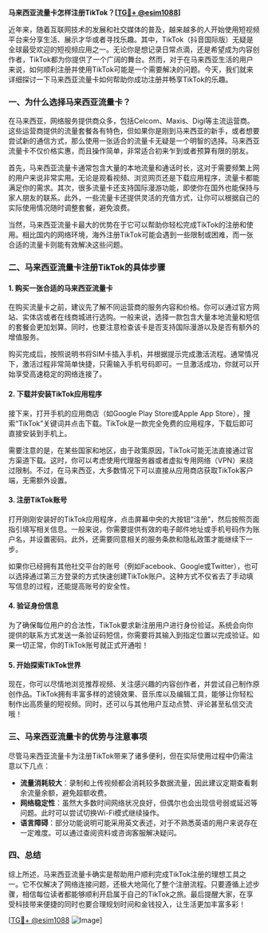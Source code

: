 **马来西亚流量卡怎样注册TikTok？[[TG💪+ @esim1088](https://t.me/s/esim1088)]**

近年来，随着互联网技术的发展和社交媒体的普及，越来越多的人开始使用短视频平台来分享生活、展示才华或者寻找乐趣。其中，TikTok（抖音国际版）无疑是全球最受欢迎的短视频应用之一。无论你是想记录日常点滴，还是希望成为内容创作者，TikTok都为你提供了一个广阔的舞台。然而，对于在马来西亚生活的用户来说，如何顺利注册并使用TikTok可能是一个需要解决的问题。今天，我们就来详细探讨一下马来西亚流量卡如何帮助你成功注册并畅享TikTok的乐趣。

### 一、为什么选择马来西亚流量卡？

在马来西亚，网络服务提供商众多，包括Celcom、Maxis、Digi等主流运营商。这些运营商提供的流量套餐各有特色，但如果你是刚到马来西亚的新手，或者想要尝试新的通信方式，那么使用一张适合的流量卡无疑是一个明智的选择。马来西亚流量卡不仅价格实惠，而且操作简单，非常适合初来乍到或者预算有限的朋友。

首先，马来西亚流量卡通常包含大量的本地流量和通话时长，这对于需要频繁上网的用户来说非常实用。无论是观看视频、浏览网页还是下载应用程序，流量卡都能满足你的需求。其次，很多流量卡还支持国际漫游功能，即使你在国外也能保持与家人朋友的联系。此外，一些流量卡还提供灵活的充值方式，让你可以根据自己的实际使用情况随时调整套餐，避免浪费。

当然，马来西亚流量卡最大的优势在于它可以帮助你轻松完成TikTok的注册和使用。相比国内的网络环境，海外注册TikTok可能会遇到一些限制或困难，而一张合适的流量卡则能有效解决这些问题。

### 二、马来西亚流量卡注册TikTok的具体步骤

#### 1. 购买一张合适的马来西亚流量卡

在购买流量卡之前，建议先了解不同运营商的服务内容和价格。你可以通过官方网站、实体店或者在线商城进行选购。一般来说，选择一款包含大量本地流量和短信的套餐会更加划算。同时，也要注意检查该卡是否支持国际漫游以及是否有额外的增值服务。

购买完成后，按照说明书将SIM卡插入手机，并根据提示完成激活流程。通常情况下，激活过程非常简单快捷，只需输入手机号码即可。一旦激活成功，你就可以开始享受高速稳定的网络连接了。

#### 2. 下载并安装TikTok应用程序

接下来，打开手机的应用商店（如Google Play Store或Apple App Store），搜索“TikTok”关键词并点击下载。TikTok是一款完全免费的应用程序，下载后即可直接安装到手机上。

需要注意的是，在某些国家和地区，由于政策原因，TikTok可能无法直接通过官方渠道下载。这时，你可以考虑使用代理服务器或者虚拟专用网络（VPN）来绕过限制。不过，在马来西亚，大多数情况下可以直接从应用商店获取TikTok客户端，无需额外设置。

#### 3. 注册TikTok账号

打开刚刚安装好的TikTok应用程序，点击屏幕中央的大按钮“注册”，然后按照页面指引填写相关信息。一般来说，你需要提供有效的电子邮件地址或手机号码作为账户名，并设置密码。此外，还需要同意相关的服务条款和隐私政策才能继续下一步。

如果你已经拥有其他社交平台的账号（例如Facebook、Google或Twitter），也可以选择通过第三方登录的方式快速创建TikTok账户。这种方式不仅省去了手动填写信息的过程，还能提高账号的安全性。

#### 4. 验证身份信息

为了确保每位用户的合法性，TikTok要求新注册用户进行身份验证。系统会向你提供的联系方式发送一条验证码短信，你需要将其输入到指定位置以完成验证。如果一切正常，你的TikTok账号就正式开通啦！

#### 5. 开始探索TikTok世界

现在，你可以尽情地浏览推荐视频、关注感兴趣的内容创作者，并尝试自己制作原创作品。TikTok拥有丰富多样的滤镜效果、音乐库以及编辑工具，能够让你轻松制作出高质量的短视频。同时，还可以与其他用户互动点赞、评论甚至私信交流哦！

### 三、马来西亚流量卡的优势与注意事项

尽管马来西亚流量卡为注册TikTok带来了诸多便利，但在实际使用过程中仍需注意以下几点：

- **流量消耗较大**：录制和上传视频都会消耗较多数据流量，因此建议定期查看剩余流量余额，避免超额收费。
- **网络稳定性**：虽然大多数时间网络状况良好，但偶尔也会出现信号弱或延迟等问题。此时可以尝试切换Wi-Fi模式继续操作。
- **语言障碍**：部分功能说明可能采用英文表述，对于不熟悉英语的用户来说存在一定难度。可以通过查阅资料或咨询客服解决疑问。

### 四、总结

综上所述，马来西亚流量卡确实是帮助用户顺利完成TikTok注册的理想工具之一。它不仅解决了网络连接问题，还极大地简化了整个注册流程。只要遵循上述步骤，相信每位读者都能够顺利开启属于自己的TikTok之旅。最后提醒大家，在享受科技带来便捷的同时也要合理规划时间和金钱投入，让生活更加丰富多彩！

[[TG💪+ @esim1088](https://t.me/s/esim1088) ![Image](https://i.postimg.cc/4NQfJmqS/Snipaste-2025-05-13-00-14-12.png)]
